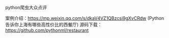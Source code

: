 

python爬虫大众点评

案例介绍：https://mp.weixin.qq.com/s/dkaV4VZ1QBzcsi9gXvCRdw (Python告诉你上海有哪些高性价比的西餐厅)
源码下载：https://github.com/pythonml/restaurant



